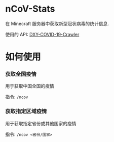 # nCoV-Stats
在 Minecraft 服务器中获取新型冠状病毒的统计信息.

使用的 API: [DXY-COVID-19-Crawler](https://github.com/BlankerL/DXY-COVID-19-Crawler)

# 如何使用
### 获取全国疫情
用于获取中国全国的疫情

指令: `/ncov`

### 获取指定区域疫情
用于获取指定省份或其他国家的疫情

指令: `/ncov <省份/国家>`
